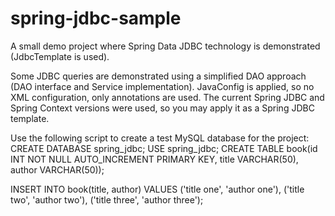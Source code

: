 # spring-jdbc-sample
A small demo project where Spring Data JDBC technology is demonstrated (JdbcTemplate is used).

Some JDBC queries are demonstrated using a simplified DAO approach (DAO interface and Service implementation).
JavaConfig is applied, so no XML configuration, only annotations are used. The current Spring JDBC and Spring Context versions
were used, so you may apply it as a Spring JDBC template.

Use the following script to create a test MySQL database for the project:
CREATE DATABASE spring_jdbc;
USE spring_jdbc;
CREATE TABLE book(id INT NOT NULL AUTO_INCREMENT PRIMARY KEY, title VARCHAR(50), author VARCHAR(50));

INSERT INTO book(title, author) VALUES
	('title one', 'author one'),
    ('title two', 'author two'),
    ('title three', 'author three');
